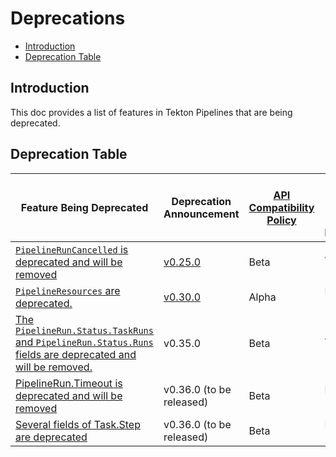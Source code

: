 <!--
---
linkTitle: "Deprecations"
weight: 5000
---
-->

# Deprecations

- [Introduction](#introduction)
- [Deprecation Table](#deprecation-table)

## Introduction

This doc provides a list of features in Tekton Pipelines that are
being deprecated.

## Deprecation Table

| Feature Being Deprecated                                                                                                                                            | Deprecation Announcement                                             | [API Compatibility Policy](https://github.com/tektoncd/pipeline/tree/main/api_compatibility_policy.md) | Earliest Date or Release of Removal |
|---------------------------------------------------------------------------------------------------------------------------------------------------------------------|----------------------------------------------------------------------|--------------------------------------------------------------------------------------------------------|-------------------------------------|
| [`PipelineRunCancelled` is deprecated and will be removed](https://github.com/tektoncd/pipeline/issues/4611)                                                        | [v0.25.0](https://github.com/tektoncd/pipeline/releases/tag/v0.25.0) | Beta                                                                                                   | July 12 2022                       |
| [`PipelineResources` are deprecated.](https://github.com/tektoncd/community/blob/main/teps/0074-deprecate-pipelineresources.md)                                     | [v0.30.0](https://github.com/tektoncd/pipeline/releases/tag/v0.30.0) | Alpha                                                                                                  | Dec 20 2021                         |
| [The `PipelineRun.Status.TaskRuns` and `PipelineRun.Status.Runs` fields are deprecated and will be removed.](https://github.com/tektoncd/community/blob/main/teps/0100-embedded-taskruns-and-runs-status-in-pipelineruns.md) | v0.35.0                                             | Beta                                                                                                   | Jan 25, 2023                        |
| [PipelineRun.Timeout is deprecated and will be removed](https://github.com/tektoncd/community/blob/main/teps/0046-finallytask-execution-post-timeout.md) | v0.36.0 (to be released)                                             | Beta                                                                                                   | Feb 25, 2023                        |
| [Several fields of Task.Step are deprecated](https://github.com/tektoncd/pipeline/issues/4737) | v0.36.0 (to be released)                                             | Beta                                                                                                   | Feb 25, 2023                        |
